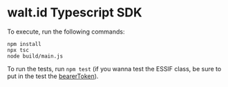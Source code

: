 # walt.id Typescript SDK

To execute, run the following commands:
```
npm install
npx tsc
node build/main.js
```

To run the tests, run `npm test` (if you wanna test the ESSIF class, be sure 
to put in the test the <a href="https://github.com/0xCaos/waltid-typescript-sdk/blob/master/tests/4_ESSIF.test.ts">bearerToken</a>).